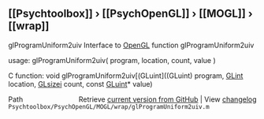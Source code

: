 ## [[Psychtoolbox]] &#8250; [[PsychOpenGL]] &#8250; [[MOGL]] &#8250; [[wrap]]

glProgramUniform2uiv  Interface to [OpenGL](OpenGL) function glProgramUniform2uiv  
  
usage:  glProgramUniform2uiv( program, location, count, value )  
  
C function:  void glProgramUniform2uiv[(GLuint]((GLuint) program, [GLint](GLint) location, [GLsizei](GLsizei) count, const [GLuint](GLuint)\* value)  




<div class="code_header" style="text-align:right;">
  <span style="float:left;">Path&nbsp;&nbsp;</span> <span class="counter">Retrieve <a href=
  "https://raw.github.com/Psychtoolbox-3/Psychtoolbox-3/beta/Psychtoolbox/PsychOpenGL/MOGL/wrap/glProgramUniform2uiv.m">current version from GitHub</a> | View <a href=
  "https://github.com/Psychtoolbox-3/Psychtoolbox-3/commits/beta/Psychtoolbox/PsychOpenGL/MOGL/wrap/glProgramUniform2uiv.m">changelog</a></span>
</div>
<div class="code">
  <code>Psychtoolbox/PsychOpenGL/MOGL/wrap/glProgramUniform2uiv.m</code>
</div>

